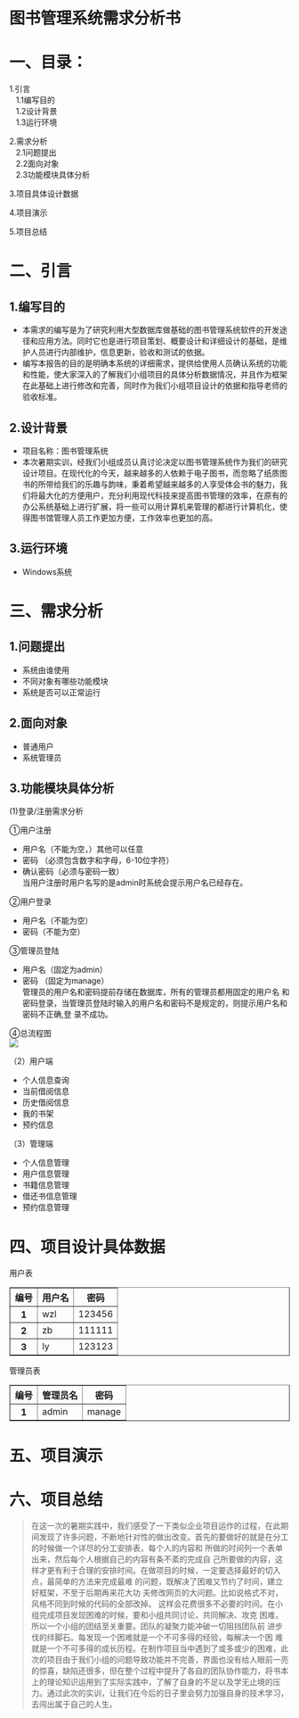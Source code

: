              
# 图书管理系统需求分析书

# 一、目录：<br>
 1.引言<br>
 &nbsp;&nbsp;&nbsp;1.1编写目的<br>
 &nbsp;&nbsp;&nbsp;1.2设计背景<br>
 &nbsp;&nbsp;&nbsp;1.3运行环境<br>
 
 2.需求分析<br>
 &nbsp;&nbsp;&nbsp;2.1问题提出<br>
 &nbsp;&nbsp;&nbsp;2.2面向对象<br>
 &nbsp;&nbsp;&nbsp;2.3功能模块具体分析<br>
 
 3.项目具体设计数据<br>
   
 4.项目演示<br>
 
 5.项目总结<br>
 
 
# 二、引言

## 1.编写目的
 - 本需求的编写是为了研究利用大型数据库做基础的图书管理系统软件的开发途径和应用方法。同时它也是进行项目策划、概要设计和详细设计的基础，是维护人员进行内部维护，信息更新，验收和测试的依据。
 - 编写本报告的目的是明确本系统的详细需求，提供给使用人员确认系统的功能和性能，使大家深入的了解我们小组项目的具体分析数据情况，并且作为框架在此基础上进行修改和完善，同时作为我们小组项目设计的依据和指导老师的验收标准。

## 2.设计背景
 - 项目名称：图书管理系统
 - 本次暑期实训，经我们小组成员认真讨论决定以图书管理系统作为我们的研究设计项目。在现代化的今天，越来越多的人依赖于电子图书，而忽略了纸质图书的所带给我们的乐趣与韵味，秉着希望越来越多的人享受体会书的魅力，我们将最大化的方便用户，充分利用现代科技来提高图书管理的效率，在原有的办公系统基础上进行扩展，将一些可以用计算机来管理的都进行计算机化，使得图书馆管理人员工作更加方便，工作效率也更加的高。 
 
## 3.运行环境
 - Windows系统
 
# 三、需求分析

## 1.问题提出
 - 系统由谁使用
 - 不同对象有哪些功能模块
 - 系统是否可以正常运行
 
## 2.面向对象
 - 普通用户
 - 系统管理员
 
## 3.功能模块具体分析

(1)登录/注册需求分析

①用户注册    

 - 用户名（不能为空，）其他可以任意
 - 密码 （必须包含数字和字母，6-10位字符）
 - 确认密码（必须与密码一致）
 <br>当用户注册时用户名写的是admin时系统会提示用户名已经存在。<br>  

②用户登录

 - 用户名（不能为空）
 - 密码（不能为空）
 
 ③管理员登陆

 - 用户名（固定为admin）
 - 密码 （固定为manage）
 <br>管理员的用户名和密码提前存储在数据库，所有的管理员都用固定的用户名
              和密码登录，当管理员登陆时输入的用户名和密码不是规定的，则提示用户名和密码不正确,登 录不成功。<br> 
              
④总流程图<br>
![](http://chuantu.biz/t5/125/1499153387x2890171875.png)


（2）用户端

- 个人信息查询
- 当前借阅信息
- 历史借阅信息
- 我的书架
- 预约信息

（3）管理端
 
 - 个人信息管理
 - 用户信息管理
 - 书籍信息管理
 - 借还书信息管理
 - 预约信息管理
              
# 四、项目设计具体数据
 用户表
 
<table border="1"> 
<tr><th>编号<th>用户名<th>密码
<tr><th>1<td>wzl<td>123456
<tr><th>2<td>zb<td>111111
<tr><th>3<td>ly<td>123123
</table>


管理员表

<table border="1"> 
<tr><th>编号<th>管理员名<th>密码
<tr><th>1<td>admin<td>manage
</table>

# 五、项目演示

# 六、项目总结             

>在这一次的暑期实践中，我们感受了一下类似企业项目运作的过程，在此期间发现了许多问题，不断地针对性的做出改变。首先的要做好的就是在分工的时候做一个详尽的分工安排表，每个人的内容和 所做的时间列一个表单出来，然后每个人根据自己的内容有条不紊的完成自 己所要做的内容，这样才更有利于合理的安排时间。在做项目的时候，一定要选择最好的切入点，最简单的方法来完成最难 的问题，既解决了困难又节约了时间，建立好框架，不至于后期再来花大功 夫修改网页的大问题。比如说格式不对，风格不同到时候的代码的全部改掉。 这样会花费很多不必要的时间。在小组完成项目发现困难的时候，要和小组共同讨论，共同解决、攻克 困难，所以一个小组的团结至关重要。团队的凝聚力能冲破一切阻挡团队前 进步伐的绊脚石。每发现一个困难就是一个不可多得的经验，每解决一个困 难就是一个不可多得的成长历程。在制作项目当中遇到了或多或少的困难，此次的项目由于我们小组的问题导致功能并不完善，界面也没有给人眼前一亮的惊喜，缺陷还很多，但在整个过程中提升了各自的团队协作能力，将书本上的理论知识运用到了实际实践中，了解了自身的不足以及学无止境的压力。通过此次的实训，让我们在今后的日子里会努力加强自身的技术学习，去闯出属于自己的人生。

             
              
    
